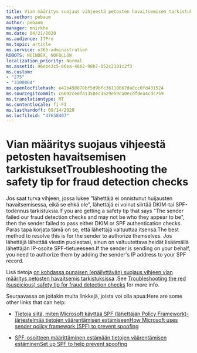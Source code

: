 ```yaml
---
title: Vian määritys suojaus vihjeestä petosten havaitsemisen tarkistukset
ms.author: pebaum
author: pebaum
manager: mnirkhe
ms.date: 04/21/2020
ms.audience: ITPro
ms.topic: article
ms.service: o365-administration
ROBOTS: NOINDEX, NOFOLLOW
localization_priority: Normal
ms.assetid: 96ebe3c5-66ea-4662-98b7-052c2181c2f3
ms.custom:
- "275"
- "3100004"
ms.openlocfilehash: e42b498070bf5d9bfc36110667da8cc0fd431524
ms.sourcegitcommit: c6692ce0fa1358ec3529e59ca0ecdfdea4cdc759
ms.translationtype: MT
ms.contentlocale: fi-FI
ms.lasthandoff: 09/14/2020
ms.locfileid: "47658407"
---
```

# <a name="troubleshooting-the-safety-tip-for-fraud-detection-checks"></a><span data-ttu-id="d802d-102">Vian määritys suojaus vihjeestä petosten havaitsemisen tarkistukset</span><span class="sxs-lookup"><span data-stu-id="d802d-102">Troubleshooting the safety tip for fraud detection checks</span></span>

<span data-ttu-id="d802d-103">Jos saat turva vihjeen, jossa lukee "lähettäjä ei onnistunut huijausten havaitsemisessa, eikä se ehkä ole", lähettäjä ei voinut siirtää DKIM-tai SPF-todennus tarkistuksia.</span><span class="sxs-lookup"><span data-stu-id="d802d-103">If you are getting a safety tip that says "The sender failed our fraud detection checks and may not be who they appear to be", then the sender failed to pass either DKIM or SPF authentication checks.</span></span> <span data-ttu-id="d802d-104">Paras tapa korjata tämä on se, että lähettäjä valtuuttaa itsensä.</span><span class="sxs-lookup"><span data-stu-id="d802d-104">The best method to resolve this is for the sender to authorize themselves.</span></span> <span data-ttu-id="d802d-105">Jos lähettäjä lähettää viestin puolestasi, sinun on valtuutettava heidät lisäämällä lähettäjän IP-osoite SPF-tietueeseen.</span><span class="sxs-lookup"><span data-stu-id="d802d-105">If the sender is sending on your behalf, you need to authorize them by adding the sender's IP address to your SPF record.</span></span>
  
<span data-ttu-id="d802d-106">Lisä tietoja [on kohdassa punaisen (epäilyttävän) suojaus vihjeen vian määritys petosten havaitsemis tarkistuksissa](https://blogs.msdn.microsoft.com/tzink/2016/11/02/troubleshooting-the-red-suspicious-safety-tip-for-fraud-detection-checks/) .</span><span class="sxs-lookup"><span data-stu-id="d802d-106">See [Troubleshooting the red (suspicious) safety tip for fraud detection checks](https://blogs.msdn.microsoft.com/tzink/2016/11/02/troubleshooting-the-red-suspicious-safety-tip-for-fraud-detection-checks/) for more info.</span></span>
  
<span data-ttu-id="d802d-107">Seuraavassa on joitakin muita linkkejä, joista voi olla apua:</span><span class="sxs-lookup"><span data-stu-id="d802d-107">Here are some other links that can help:</span></span>
  
- [<span data-ttu-id="d802d-108">Tietoja siitä, miten Microsoft käyttää SPF (lähettäjän Policy Framework)-järjestelmää tietojen väärentämisen estämiseen</span><span class="sxs-lookup"><span data-stu-id="d802d-108">How Microsoft uses sender policy framework (SPF) to prevent spoofing</span></span>](https://docs.microsoft.com/microsoft-365/security/office-365-security/how-office-365-uses-spf-to-prevent-spoofing)

- [<span data-ttu-id="d802d-109">SPF-osoitteen määrittäminen estämään tietojen väärentämisen estäminen</span><span class="sxs-lookup"><span data-stu-id="d802d-109">Set up SPF to help prevent spoofing</span></span>](https://docs.microsoft.com/microsoft-365/security/office-365-security/set-up-spf-in-office-365-to-help-prevent-spoofing)
